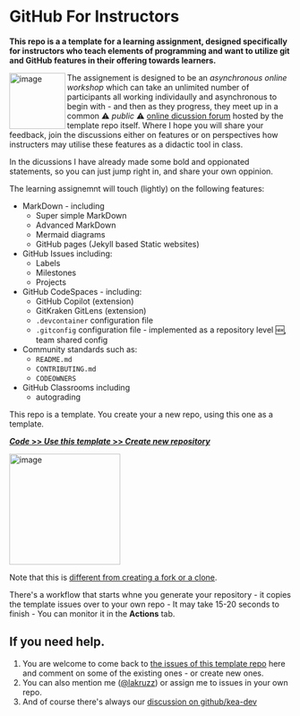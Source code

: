 # GitHub For Instructors

__This repo is a a template for a learning assignment, designed specifically for instructors who teach elements of programming and want to utilize git and GitHub features in their offering towards learners.__

<img width="100" align="left" alt="image" src="https://user-images.githubusercontent.com/155492/219313640-1328aefb-7695-41d2-bbef-5c5ffe6ab079.png">

The assignement is designed to be an _asynchronous online workshop_ which can take an unlimited number of participants all working individaully and asynchronous to begin with - and then as they progress, they meet up in a common  :warning: _public_ ⚠️ [online dicussion forum](https://github.com/kea-dev/github-for-instructors/discussions) hosted by the template repo itself. Where I hope you will share your feedback, join the discussions either on features or on perspectives how instructers may utilise these features as a didactic tool in class. 

In the dicussions I have already made some bold and oppionated statements, so you can just jump right in, and share your own oppinion.

The learning assignemnt will touch (lightly) on the following features:

- MarkDown - including
  - Super simple MarkDown
  - Advanced MarkDown
  - Mermaid diagrams
  - GitHub pages (Jekyll based Static websites)
- GitHub Issues including:
  - Labels
  - Milestones
  - Projects  
- GitHub CodeSpaces - including:
  - GitHub Copilot (extension)
  - GitKraken GitLens (extension)
  - `.devcontainer` configuration file
  - `.gitconfig` configuration file - implemented as a repository level 🆕, team shared config 
- Community standards such as:
  - `README.md`
  - `CONTRIBUTING.md`
  - `CODEOWNERS`
- GitHub Classrooms including
  - autograding 


This repo is a template. You create your a new repo, using this one as a template.

[**_Code_ >> _Use this template_ >> _Create new repository_**](https://github.com/kea-dev/github-for-instructors/generate)

<a href="https://github.com/kea-dev/github-for-instructors/generate"><img width="198" alt="image" src="https://user-images.githubusercontent.com/155492/228839581-5ca9dddd-a39f-4754-811c-92f092517734.png"></a>

Note that this is [different from creating a fork or a clone](https://docs.github.com/en/repositories/creating-and-managing-repositories/creating-a-repository-from-a-template#about-repository-templates).




There's a workflow that starts whne you generate your repository - it copies the template issues over to your own repo - It may take 15-20 seconds to finish - You can monitor it in the __Actions__ tab.

## If you need help. 

1. You are welcome to come back to [the issues of this template repo](https://github.com/kea-dev/planetscale/issues) here and comment on some of the existing ones - or create new ones.  
2. You can also mention me ([@lakruzz](https://github.com/lakruzz)) or assign me to issues in your own repo. 
3. And of course there's always our [discussion on github/kea-dev](https://github.com/orgs/kea-dev/discussions) 

